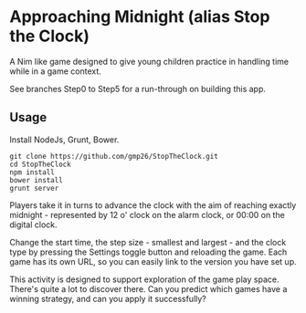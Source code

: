 Approaching Midnight (alias Stop the Clock)
==============

A Nim like game designed to give young children practice in handling time while in a game context.

See branches Step0 to Step5 for a run-through on building this app.

Usage
-----

Install NodeJs, Grunt, Bower.

```
git clone https://github.com/gmp26/StopTheClock.git
cd StopTheClock
npm install
bower install
grunt server

```

Players take it in turns to advance the clock with the aim of reaching exactly midnight - represented by 12 o' clock on the alarm clock, or 00:00 on the digital clock.

Change the start time, the step size - smallest and largest - and the clock type by pressing the Settings toggle button and reloading the game. Each game has its own URL, so you can easily link to the version you have set up.

This activity is designed to support exploration of the game play space. There's quite a lot to discover there. Can you predict which games have a winning strategy, and can you apply it successfully?

